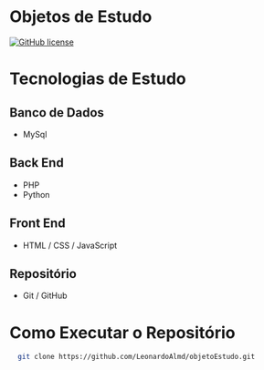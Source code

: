 # Objetos de Estudo

[![GitHub license](https://img.shields.io/github/license/LeonardoAlmd/projects)](https://github.com/LeonardoAlmd/projects/blob/main/LICENSE)

# Tecnologias de Estudo
## Banco de Dados
- MySql
## Back End
- PHP
- Python
## Front End 
- HTML / CSS / JavaScript
## Repositório
- Git / GitHub
# Como Executar o Repositório
```bash
  git clone https://github.com/LeonardoAlmd/objetoEstudo.git
```
